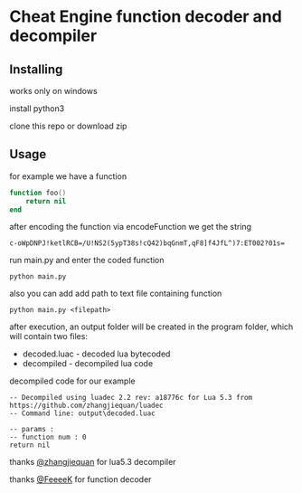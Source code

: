 # Cheat Engine function decoder and decompiler
## Installing
works only on windows

install python3

clone this repo or download zip
## Usage
for example we have a function
```lua
function foo()
    return nil
end
```
after encoding the function via encodeFunction we get the string
```
c-oWpDNPJ!ketlRCB=/U!NS2(5ypT38s!cQ42)bqGnmT,qF8]f4JfL^)7:ET002?01s=
```
run main.py and enter the coded function
```
python main.py
```
also you can add add path to text file containing function
```
python main.py <filepath>
```
after execution, an output folder will be created in the program folder, which will contain two files:
- decoded.luac - decoded lua bytecoded
- decompiled - decompiled lua code

decompiled code for our example
```
-- Decompiled using luadec 2.2 rev: a18776c for Lua 5.3 from https://github.com/zhangjiequan/luadec
-- Command line: output\decoded.luac 

-- params : 
-- function num : 0
return nil
```


thanks [@zhangjiequan](https://github.com/zhangjiequan) for lua5.3 decompiler 

thanks [@FeeeeK](https://github.com/FeeeeK) for function decoder
